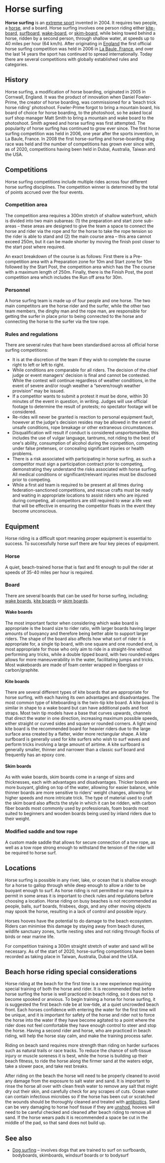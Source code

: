 # Horse surfing

**Horse surfing** is an [extreme sport](extreme_sport "wikilink")
invented in 2004. It requires two people, a [horse](horse "wikilink"),
and a board. Horse surfing involves one person riding either
[kite-board](Kiteboarding "wikilink"),
[surfboard](surfboard "wikilink"),
[wake-board](Wakeboarding "wikilink"), or
[skim-board](Skiboarding "wikilink"), while being towed behind a
horse, ridden by a second person, through shallow water, at speeds up to
40 miles per hour (64 km/h). After originating in 
[England](England "wikilink") the first
official horse surfing competition was held in 2006 in [La Baule,
France](La_Baule-Escoublac "wikilink"), and over the last 14 years the
sport has continued to spread internationally. Today there are
several competitions with globally established rules and categories.

## History

Horse surfing, a modification of horse boarding, originated in 2005 in
Cornwall, England. It was the product of innovation when Daniel
Fowler-Prime, the creator of horse boarding, was commissioned for a
'beach trick horse riding' photoshoot. Fowler-Prime forgot to bring a
mountain board, his board of choice for horse boarding, to the
photoshoot, so he asked local surf shop manager Matt Smith to bring a
mountain and wake board to the photoshoot. Smith agreed and horse
surfing was first attempted. The popularity of horse surfing has
continued to grow ever since. The first horse surfing competition
was held in 2006, one year after the sports invention, in La Baule,
France. In 2008 the first horse-surfing and horse-boarding drag race was
held and the number of competitions has grown ever since with, as of
2020, competitions having been held in Dubai, Australia, Taiwan and the
USA.

## Competitions

Horse surfing competitions include multiple rides across four different
horse surfing disciplines. The competition winner is determined by the
total of points accrued over the four events.

### Competition area

The competition area requires a 300m stretch of shallow waterfront,
which is divided into two main subareas: (1) the preparation and start
zone sub-areas – these areas are designed to give the team a space to
connect the horse and rider via the rope and for the horse to take the
rope tension so the rider is able to stand and (2) the main course
area – this area cannot exceed 250m, but it can be made shorter by
moving the finish post closer to the start post where required.

An exact breakdown of the course is as follows: First there is a 
Pre-competition area with a Preparation zone for 10m and Start zone for
10m followed by the Start Post, the competition area which has the The 
course with a maximum length of 250m. Finally, there is the Finish Post,
the post competition area which includes the Run off area for 30m.

### Personnel

A horse surfing team is made up of four people and one horse. The two
main competitors are the horse rider and the surfer, while the other two
team members, the dinghy man and the rope man, are responsible for
getting the surfer in place prior to being connected to the horse and
connecting the horse to the surfer via the tow rope.

### Rules and regulations

There are several rules that have been standardised across all official
horse surfing competitions:

-   It is at the discretion of the team if they wish to complete the
    course right to left or left to right.
-   While conditions are comparable for all riders. The decision of the
    chief judge or event managers' decision is final and cannot be
    contested. While the contest will continue regardless of weather
    conditions, in the event of severe and/or rough weather a
    “severe/rough weather provision” may be issued.
-   If a competitor wants to submit a protest it must be done, within 30
    minutes of the event in question, in writing. Judges will use
    official footage to determine the result of protests; no spectator
    footage will be considered.
-   Re-rides will never be granted is reaction to personal equipment
    fault, however at the judge's decision resides may be allowed in the
    event of unsafe conditions, rope breakage or other extraneous
    circumstances.
-   Disqualification will result if conduct is considered
    unsportsmanlike, this includes the use of vulgar language, tantrums,
    not riding to the best of one's ability, consumption of alcohol
    during the competition, competing under false pretenses, or
    concealing significant injuries or health problems.
-   There is a risk associated with participating in horse surfing, as
    such a competitor must sign a participation contract prior to
    competing, demonstrating they understand the risks associated with
    horse surfing. All medical conditions or significant/relevant
    injuries must be disclosed prior to competing.
-   While a first aid team is required to be present at all times during
    federation-sanctioned competitions, and rescue crafts must be ready
    and waiting in appropriate locations to assist riders who are
    injured during competing, all competitors are still required to wear
    a life vest that will be effective in ensuring the competitor floats
    in the event they become unconscious.

## Equipment

Horse riding is a difficult sport meaning proper equipment is essential
to success. To successfully horse surf there are four key pieces of
equipment.

### Horse

A quiet, beach-trained horse that is fast and fit enough to pull the
rider at speeds of 35-40 miles per hour is required.

### Board

There are several boards that can be used for horse surfing, including;
[wake boards](Wakeboarding "wikilink"), [kite
boards](Kiteboarding "wikilink") or [skim
boards](Skimboarding "wikilink").

#### Wake boards

The most important factor when considering which wake board is
appropriate is the board size to rider ratio, with larger boards having
larger amounts of buoyancy and therefore being better able to support
larger riders. The shape of the board also affects how what sort of
rider it is appropriate for, a single tip board, with one square and one
rounded end, is most appropriate for those who only aim to ride in a
straight-line without performing any tricks, while a double tipped
board, with two rounded edges allows for more maneuverability in the
water, facilitating jumps and tricks. Most wakeboards are made of foam
center wrapped in fiberglass or carbon/graphite.

#### Kite boards

There are several different types of kite boards that are appropriate
for horse surfing, with each having its own advantages and
disadvantages. The most common type of kiteboarding is the twin-tip
kite board. A kite board is similar in shape to a wake board but can
have additional pads and foot straps. Most twin tip models have a
base that curves upwards, channels that direct the water in one
direction, increasing maximum possible speeds, either straight or curved
sides and square or rounded corners. A light wind kite board is the
recommended board for heavier riders due to the large surface area
created by a flatter, wider more rectangular shape. A kite surfboard is
generally used for kite surfers who wish to surf waves and perform
tricks involving a large amount of airtime. A kite surfboard is
generally smaller, thinner and narrower than a classic surf board and
frequently has an epoxy core.

#### Skim boards

As with wake boards, skim boards come in a range of sizes and
thicknesses, each with advantages and disadvantages. Thicker boards
are more buoyant, gliding on top of the water, allowing for easier
balance, while thinner boards are more sensitive to riders' weight
changes, allowing for higher speeds and more intricate trick. The
type of material used to craft the skim board also affects the style in
which it can be ridden, with carbon fiber boards most commonly used by
professionals, foam boards most suited to beginners and wooden boards
being used by inland riders due to their weight.

### Modified saddle and tow rope

A custom made saddle that allows for secure connection of a tow rope, as
well as a tow rope strong enough to withstand the tension of the rider
will be required to horse surf.

## Locations

Horse surfing is possible in any river, lake, or ocean that is shallow
enough for a horse to gallop through while deep enough to allow a rider
to be buoyant enough to surf. As horse riding is not permitted
or may require a permit in some areas it is important to check rules and
regulations before choosing a location. Horse riding on busy
beaches is not recommended as people, balls, surf boards, frisbees,
dogs, and any other moving objects may spook the horse, resulting in a
lack of control and possible injury.

Horses hooves have the potential to do damage to the beach ecosystem.
Riders can minimise this damage by staying away from beach dunes,
wildlife sanctuary zones, turtle nesting sites and not riding through
flocks of birds or near marine life.

For competition training a 300m straight stretch of water and sand will
be necessary. As of the start of 2020, horse-surfing competitions have
been recorded as taking place in Taiwan, Australia, Dubai and the
USA.

## Beach horse riding special considerations

Horse riding at the beach for the first time is a new experience
requiring special training of both the horse and rider. It is
recommended that before horse surfing the horse is well practiced in
beach riding, so it does not to become spooked or anxious. To
begin training a horse for horse surfing, it is suggested the first
beach ride be at low-tide, at a quiet uncrowded beach front. Each
horses confidence with entering the water for the first time will be
unique, and it is important for safety of the horse and rider not to
force the horse into the water if they have become agitated to a point
where the rider does not feel comfortable they have enough control to
steer and stop the horse. Having a second rider and horse, who
are practiced in beach riding, will help the horse stay calm, and make
the training process safer.

Riding on beach sand requires more strength than riding on harder
surfaces such as natural trails or race tracks. To reduce the
chance of soft-tissue injury or muscle soreness it is best, while the
horse is building up their beach fitness, to ride the horse along the
firmer sand at the waters edge, take a slower pace, and take rest
breaks.

After riding on the beach the horse will need to be properly cleaned to
avoid any damage from the exposure to salt water and sand. It is
important to rinse the horse all over with clean fresh water to remove
any salt that might dry out their skin, and carefully check for any
scrapes of cuts. Ocean water can contain infectious microbes so
if the horse has been cut or scratched the wounds should be thoroughly
cleaned and treated with [antibiotics](antibiotic "wikilink"). Sand
can be very damaging to horse hoof tissue if they are
[unshod](Horseshoe "wikilink"), hooves will need to be careful checked
and cleaned after beach riding to remove all sand. If the horse wears
pads it is recommended a space be cut in the middle of the pad, so that
sand does not build up.

## See also

- [Dog surfing](Dog_surfing "wikilink") – involves dogs that are
trained to surf on surfboards, bodyboards, skimboards, windsurf boards
or to bodysurf